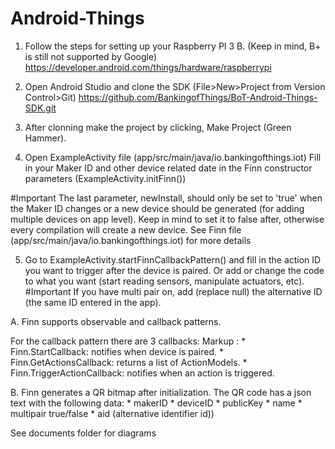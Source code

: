 # Android-Things

1. Follow the steps for setting up your Raspberry PI 3 B. (Keep in mind, B+ is still not supported by Google)
https://developer.android.com/things/hardware/raspberrypi

2. Open Android Studio and clone the SDK (File>New>Project from Version Control>Git)
https://github.com/BankingofThings/BoT-Android-Things-SDK.git

3. After clonning make the project by clicking, Make Project (Green Hammer).

4. Open ExampleActivity file (app/src/main/java/io.bankingofthings.iot)
Fill in your Maker ID and other device related date in the Finn constructor parameters (ExampleActivity.initFinn())

#Important
The last parameter, newInstall, should only be set to 'true' when the Maker ID changes or a new device should be generated (for adding multiple devices on app level).
Keep in mind to set it to false after, otherwise every compilation will create a new device. 
See Finn file (app/src/main/java/io.bankingofthings.iot) for more details

5. Go to ExampleActivity.startFinnCallbackPattern() and fill in the action ID you want to trigger after the device is paired. Or add or change the code to what you want (start reading sensors, manipulate actuators, etc).
#Important
If you have multi pair on, add (replace null) the alternative ID (the same ID entered in the app).

A. Finn supports observable and callback patterns.

For the callback pattern there are 3 callbacks:
    Markup : * Finn.StartCallback: notifies when device is paired.
    * Finn.GetActionsCallback: returns a list of ActionModels.
    * Finn.TriggerActionCallback: notifies when an action is triggered.

B. Finn generates a QR bitmap after initialization. The QR code has a json text with the following data:
    * makerID
    * deviceID
    * publicKey
    * name
    * multipair true/false
    * aid (alternative identifier id))

See documents folder for diagrams
